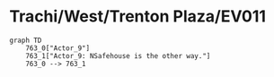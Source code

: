 # Trachi/West/Trenton Plaza/EV011


```mermaid
graph TD
    763_0["Actor_9"]
    763_1["Actor_9: NSafehouse is the other way."]
    763_0 --> 763_1
```